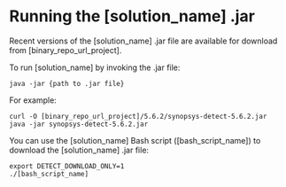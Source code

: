 # Running the [solution_name] .jar

Recent versions of the [solution_name] .jar file are available for download from [binary_repo_url_project].

To run [solution_name] by invoking the .jar file:

````
java -jar {path to .jar file}
````

For example:

````
curl -O [binary_repo_url_project]/5.6.2/synopsys-detect-5.6.2.jar
java -jar synopsys-detect-5.6.2.jar
````

You can use the [solution_name] Bash script ([bash_script_name]) to download the [solution_name] .jar file:

````
export DETECT_DOWNLOAD_ONLY=1
./[bash_script_name]
````
